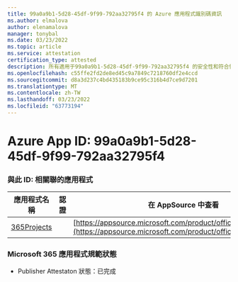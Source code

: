 ```yaml
---
title: 99a0a9b1-5d28-45df-9f99-792aa32795f4 的 Azure 應用程式識別碼資訊
ms.author: elmalova
author: elenamalova
manager: tonybal
ms.date: 03/23/2022
ms.topic: article
ms.service: attestation
certification_type: attested
description: 所有適用于99a0a9b1-5d28-45df-9f99-792aa32795f4 的安全性和符合性資訊資訊。
ms.openlocfilehash: c55ffe2fd2de8ed45c9a7849c7218760df2e4ccd
ms.sourcegitcommit: d8a3d237c4bd435183b9ce95c316b4d7ce9d7201
ms.translationtype: MT
ms.contentlocale: zh-TW
ms.lasthandoff: 03/23/2022
ms.locfileid: "63773194"
---
```

# <a name="azure-app-id-99a0a9b1-5d28-45df-9f99-792aa32795f4"></a>Azure App ID: 99a0a9b1-5d28-45df-9f99-792aa32795f4


### <a name="apps-associated-with-this-id"></a>與此 ID: 相關聯的應用程式
| **應用程式名稱** | **認證** | **在 AppSource 中查看** |
|--------------|---------------|-----------------------|
| [365Projects](../forward/WA200002160.md) |  | [https://appsource.microsoft.com/product/office/WA200002160](https://appsource.microsoft.com/product/office/WA200002160) |

### <a name="microsoft-365-app-compliance-status"></a>Microsoft 365 應用程式規範狀態
- Publisher Attestaton 狀態：已完成
